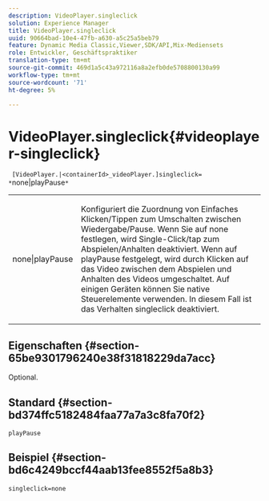 ```yaml
---
description: VideoPlayer.singleclick
solution: Experience Manager
title: VideoPlayer.singleclick
uuid: 90664bad-10e4-47fb-a630-a5c25a5beb79
feature: Dynamic Media Classic,Viewer,SDK/API,Mix-Mediensets
role: Entwickler, Geschäftspraktiker
translation-type: tm+mt
source-git-commit: 469d1a5c43a972116a8a2efb0de5708800130a99
workflow-type: tm+mt
source-wordcount: '71'
ht-degree: 5%

---
```



# VideoPlayer.singleclick{#videoplayer-singleclick}

` [VideoPlayer.|<containerId>_videoPlayer.]singleclick= *`none|playPause`*`

<table id="table_53A26E1617CB411B9586203CB9AA1AB2"> 
 <tbody> 
  <tr> 
   <td colname="col1"> <p> <span class="codeph"> <span class="varname"> none|playPause</span> </span> </p> </td> 
   <td colname="col2"> <p> Konfiguriert die Zuordnung von Einfaches Klicken/Tippen zum Umschalten zwischen Wiedergabe/Pause. Wenn Sie auf <span class="codeph"> none</span> festlegen, wird Single-Click/tap zum Abspielen/Anhalten deaktiviert. Wenn auf <span class="codeph"> playPause</span> festgelegt, wird durch Klicken auf das Video zwischen dem Abspielen und Anhalten des Videos umgeschaltet. Auf einigen Geräten können Sie native Steuerelemente verwenden. In diesem Fall ist das Verhalten <span class="codeph"> singleclick</span> deaktiviert. </p> </td> 
  </tr> 
 </tbody> 
</table>

## Eigenschaften {#section-65be9301796240e38f31818229da7acc}

Optional.

## Standard {#section-bd374ffc5182484faa77a7a3c8fa70f2}

`playPause`

## Beispiel {#section-bd6c4249bccf44aab13fee8552f5a8b3}

`singleclick=none`
